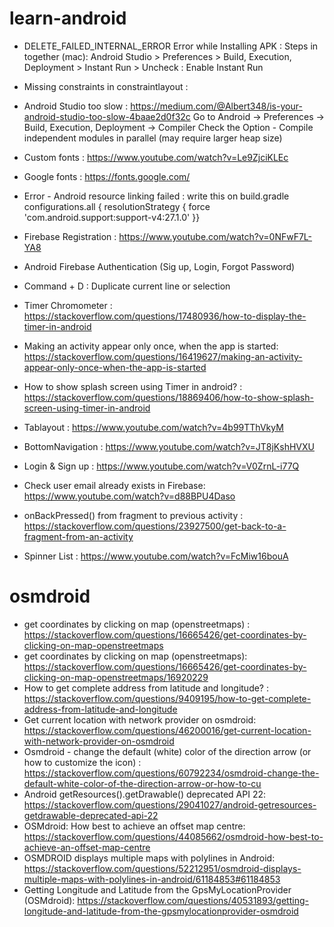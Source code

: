 # learn-android

- DELETE_FAILED_INTERNAL_ERROR Error while Installing APK : Steps in together (mac): Android Studio > Preferences > Build, Execution, Deployment > Instant Run > Uncheck : Enable Instant Run

- Missing constraints in constraintlayout :
  <TextView
          android:layout_width="wrap_content"
          android:layout_height="wrap_content"
          android:text="TextView"
          app:layout_constraintBottom_toBottomOf="parent"
          app:layout_constraintEnd_toEndOf="parent"
          app:layout_constraintStart_toStartOf="parent"
          app:layout_constraintTop_toTopOf="parent" />

- Android Studio too slow : https://medium.com/@Albert348/is-your-android-studio-too-slow-4baae2d0f32c
  Go to Android -> Preferences -> Build, Execution, Deployment -> Compiler
  Check the Option - Compile independent modules in parallel (may require larger heap size)

- Custom fonts : https://www.youtube.com/watch?v=Le9ZjciKLEc

- Google fonts : https://fonts.google.com/

- Error - Android resource linking failed : write this on build.gradle
  configurations.all {
  resolutionStrategy {
  force 'com.android.support:support-v4:27.1.0'
  }}

- Firebase Registration : https://www.youtube.com/watch?v=0NFwF7L-YA8

- Android Firebase Authentication (Sig up, Login, Forgot Password)

- Command + D : Duplicate current line or selection

- Timer Chromometer : https://stackoverflow.com/questions/17480936/how-to-display-the-timer-in-android

- Making an activity appear only once, when the app is started: https://stackoverflow.com/questions/16419627/making-an-activity-appear-only-once-when-the-app-is-started

- How to show splash screen using Timer in android? : https://stackoverflow.com/questions/18869406/how-to-show-splash-screen-using-timer-in-android 

- Tablayout : https://www.youtube.com/watch?v=4b99TThVkyM
- BottomNavigation : https://www.youtube.com/watch?v=JT8jKshHVXU
- Login & Sign up : https://www.youtube.com/watch?v=V0ZrnL-i77Q
- Check user email already exists in Firebase:  https://www.youtube.com/watch?v=d88BPU4Daso
- onBackPressed() from fragment to previous activity : https://stackoverflow.com/questions/23927500/get-back-to-a-fragment-from-an-activity
- Spinner List : https://www.youtube.com/watch?v=FcMiw16bouA


# osmdroid
- get coordinates by clicking on map (openstreetmaps) : https://stackoverflow.com/questions/16665426/get-coordinates-by-clicking-on-map-openstreetmaps
- get coordinates by clicking on map (openstreetmaps): https://stackoverflow.com/questions/16665426/get-coordinates-by-clicking-on-map-openstreetmaps/16920229
- How to get complete address from latitude and longitude? : https://stackoverflow.com/questions/9409195/how-to-get-complete-address-from-latitude-and-longitude
- Get current location with network provider on osmdroid: https://stackoverflow.com/questions/46200016/get-current-location-with-network-provider-on-osmdroid 
- Osmdroid - change the default (white) color of the direction arrow (or how to customize the icon) : https://stackoverflow.com/questions/60792234/osmdroid-change-the-default-white-color-of-the-direction-arrow-or-how-to-cu
- Android getResources().getDrawable() deprecated API 22: https://stackoverflow.com/questions/29041027/android-getresources-getdrawable-deprecated-api-22
- OSMdroid: How best to achieve an offset map centre: https://stackoverflow.com/questions/44085662/osmdroid-how-best-to-achieve-an-offset-map-centre
- OSMDROID displays multiple maps with polylines in Android: https://stackoverflow.com/questions/52212951/osmdroid-displays-multiple-maps-with-polylines-in-android/61184853#61184853
- Getting Longitude and Latitude from the GpsMyLocationProvider (OSMdroid): https://stackoverflow.com/questions/40531893/getting-longitude-and-latitude-from-the-gpsmylocationprovider-osmdroid
